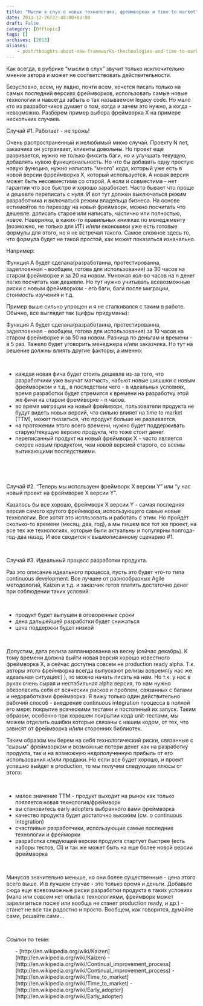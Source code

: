 ```yaml
---
title: "Мысли в слух о новых технологиях, фреймворках и time to market"
date: 2013-12-26T22:48:00+03:00
draft: False
category: [Offtopic]
tags: []
archives: [2013]
aliases:
    - post/thoughts-about-new-frameworks-thechnologies-and-time-to-market.aspx
---
```



Как всегда, в рубрике “мысли в слух” звучит только исключительно мнение автора и может не соответствовать действительности.

Безусловно, всем, ну ладно, почти всем, хочется писать только на самых последний версиях фреймворков, использовать самые новые технологии и навсегда забыть о так называемом legacy code. Но мало кто из разработчиков думает о том, когда и зачем это нужно, а когда - невозможно. Разберем пример выбора фреймворка Х на примере нескольких случаев.

Случай #1. Работает - не трожь!

Очень распространенный и нелюбимый мною случай. Проекту N лет, заказчика он устраивает, клиенты довольны. Но проект еще развивается, нужно не только фиксить баги, но и улучшать текущую, добавлять нувою функциональность. Но что бы добавить одну простую новую функцию, нужно написать “много” кода, который уже есть в новой версии фрреймворка X, который используется. А новая версия может быть несовместима со старой. А если и совместима - нет гарантии что все быстро и хорошо заработает. Часто бывает что проще и дешевле переписать с нуля. И вот тут должен выключаться режим разработчика и включаться режим владельца бизнеса. На основе естимейтов по переходу на новый фреймворк, можно посчитать что дешевле: дописать старое или написать, частично или полностью, новое. Наверняка, в каких-то правильных книжках по менеджменту (возможно, не только для ИТ) и/или економики уже есть готовые формулы для этого, но я не встречал такого. Самое сложное здесь то, что формула будет не такой простой, как может показаться изначально.

Например:

Функция А будет сделана(разработанна, протестированна, задеплоенная - вообщем, готова для использования) за 30 часов на старом фреймворке и за 20 на новом. Умножая кол-во часов на n денег легко посчитать как дешевле. Но тут нужно учитывать всевозможные риски с новым фреймворком - его баги, баги после миграции, стоимость изучения и т.д.

Пример выше сильно упрощен и я не сталкивался с таким в работе. Обычно, все выглядит так (цифры придуманы):

Функция А будет сделана(разработанна, протестированна, задеплоенная - вообщем, готова для использования) за 10 часов на старом фреймворке и за 50 на новом. Разница по деньгам и времени - в 5 раз. Тажело будет уговорить менеджера и/или заказчика. Но тут на решение должны влиять другие факторы, а именно:

 

- каждая новая фича будет стоить дешевле из-за того, что разработчики уже выучат матчасть, набьют новые шишшки с новым фреймворком и т.д., в последствии чего - в идеальных условиях, время разработки будет стремится к времени на разработку этой же фичи на старом фремйворке - n часов.
- во время миграции на новый фреймворк, пользователи продукта не будут видеть новых версий, что сильно влияет на time to market (TTM), может пказаться, что продукт больше не развивается.
- на протяжении этого всего времени, нужно будет поддерживать старую/текущую версию продукта, что тоже стоит денег.
- переписанный продукт на новый фреймворк X - часто является скорее новым продуктом, чем новой версией старого, со всемы вытикающими последствиями.

 

 

Случай #2. “Теперь мы используем фреймворк X версии Y” или “у нас новый проект на фреймворке X версии Y”.

Казалось бы все хорошо, фреймворк X версии Y - самая последняя версия самого крутого фреймворка, использующего самые новые технологии. Все хотят это испльзовать и работать с этим. Но пройдет сколько-то времени (месяц, два, год), а мы пишем все тот же проект, на все тех же технологиях, которые были актуальны и популярны полгода-год-два назад. И все сводится к вышеописанному сценарию #1.

 

Случай #3. Идеальный процесс разработки продукта.

Раз это описание идеального процесса, пусть это будет что-то типа continuous development. Все лучшее от разнообразных Agile методологий, Kaizen и т.д. и заказчик готов платить достаточно денег при соблюдении таких условий:

 

- продукт будет выпущен в оговоренные сроки
- дена дальшейшей разработки будет снижаться
- цена поддержки будет низкой

 

Допустим, дата релиза запланированна на весну (сейчас декабрь). К тому времени должна выйти новая версия хорошо известного фреймворка X, а сейчас доступна совсем не production ready alpha. Т.к. авторы этого фреймворка всегда выпускают релизы вовремя(у нас же идеальная ситуация:) ), то можно начать писать на нем. Но т.к. у нас в руках очень сырая и нестабильная alpha версия, то нам нужно обезопасить себя от всяческих рисков и проблем, связанных с багами и недоработками фреймворка. Я вижу только один действительно рабочий способ - внедрение continuous integration процесса в полной его мере: покрытие всяческими тестами и постоянный их запуск. Таким образом, особенно при хорошем покрытии кода unit-тестами, мы можем отделить ошибки которые связаны с нашим кодом, от тех, что зависят от фреймворка и/или сторонних библиотек.

Таким образом мы берем на себя технологический риски, связанные с “сырым” фреймворком и возможные потери денег как на разработку продукта, так и на возможную недополученную прибыль от его использования и/или продажи. Но если все будет хорошо, и проект успешно выйдет в production, то мы получим следующие плюсы от этого:

 

- малое значение TTM - продукт выходит на рынок как только пояляется новая технология/фреймворк
- вы становитесь early adopters выбранного вами фреймворка
- качество продукта будет достаточно высоким (см. о continuous integration)
- счастливые разработчики, использующие самые последние технологии и фрейморки
- разработка следующей версии продукта стартует быстрее (есть наборы тестов, CI) и так же может быть на еще более новой версии фреймворка

 

Минусов значительно меньше, но они более существенные - цена этого всего выше. И в лучшем случае - это только время и деньги. Добавьте сюда еще всевозможные риски разработки продукта в таких условиях (мало или совсем нет опыта с технологиями, фреймворк может зарелизиться посже или вообще не станет production ready, и др.) - станет не все так радостно и просто. Вообщем, как говорится, думайте сами, решайте сами...

 

Ссылки по теме:


<ul>
- [http://en.wikipedia.org/wiki/Kaizen](http://en.wikipedia.org/wiki/Kaizen)
- [http://en.wikipedia.org/wiki/Continual_improvement_process](http://en.wikipedia.org/wiki/Continual_improvement_process)
- [http://en.wikipedia.org/wiki/Time_to_market](http://en.wikipedia.org/wiki/Time_to_market)
- [http://en.wikipedia.org/wiki/Early_adopter](http://en.wikipedia.org/wiki/Early_adopter)
</ul>
<br />


